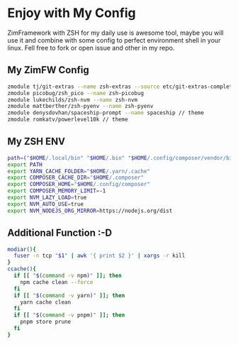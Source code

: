 # Enjoy with My Config

ZimFramework with ZSH for my daily use is awesome tool, maybe you will use it and combine with some config to perfect environment shell in your linux. Fell free to fork or open issue and other in my repo.

## My ZimFW Config

```sh
zmodule tj/git-extras --name zsh-extras --source etc/git-extras-completion.zsh
zmodule picobug/zsh_pico --name zsh-picobug
zmodule lukechilds/zsh-nvm --name zsh-nvm
zmodule mattberther/zsh-pyenv --name zsh-pyenv
zmodule denysdovhan/spaceship-prompt --name spaceship // theme
zmodule romkatv/powerlevel10k // theme
```

## My ZSH ENV

```sh
path=("$HOME/.local/bin" "$HOME/.bin" "$HOME/.config/composer/vendor/bin" "$(yarn global bin)" "$path[@]")
export PATH
export YARN_CACHE_FOLDER="$HOME/.yarn/.cache"
export COMPOSER_CACHE_DIR="$HOME/.composer"
export COMPOSER_HOME="$HOME/.config/composer"
export COMPOSER_MEMORY_LIMIT=-1
export NVM_LAZY_LOAD=true
export NVM_AUTO_USE=true
export NVM_NODEJS_ORG_MIRROR=https://nodejs.org/dist
```

## Additional Function :-D

```sh
modiar(){
  fuser -n tcp "$1" | awk '{ print $2 }' | xargs -r kill
}
ccache(){
  if [[ "$(command -v npm)" ]]; then
    npm cache clean --force
  fi
  if [[ "$(command -v yarn)" ]]; then
    yarn cache clean
  fi
  if [[ "$(command -v pnpm)" ]]; then
    pnpm store prune
  fi
}
```
